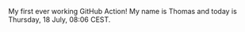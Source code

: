 My first ever working GitHub Action!
My name is Thomas and today is Thursday, 18 July, 08:06 CEST. 
